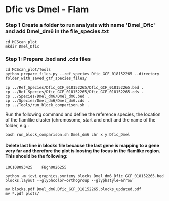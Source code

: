 # Dfic vs Dmel - Flam

### Step 1 Create a folder to run analysis with name 'Dmel_Dfic'  and add Dmel_dm6 in the file_species.txt
```
cd MCScan_plot
mkdir Dmel_Dfic
```
### Step 1: Prepare .bed and .cds files
```
cd MCScan_plot/Tools
python prepare_files.py --ref_species Dfic_GCF_018152265 --directory folder_with_saved_gtf_species_files/
```

```
cp ../Ref_Species/Dfic_GCF_018152265/Dfic_GCF_018152265.bed .
cp ../Ref_Species/Dfic_GCF_018152265/Dfic_GCF_018152265.cds .
cp ../Species/Dmel_dm6/Dmel_dm6.bed .
cp ../Species/Dmel_dm6/Dmel_dm6.cds .
cp ../Tools/run_block_comparison.sh .
```
Run the following command and define the reference species,  the location of the flamlike cluster (chromosome, start and end) and the name of the folder, e.g.:
```
bash run_block_comparison.sh Dmel_dm6 chr x y Dfic_Dmel
```

#### Delete last line in blocks file because the last gene is mapping to a gene very far and therefore the plot is loosing the focus in the flamlike region. This should be the following:

```
LOC108093425    FBgn0026255
```

```
python -m jcvi.graphics.synteny blocks Dmel_dm6_Dfic_GCF_018152265.bed  blocks.layout --glyphcolor=orthogroup --glyphstyle=arrow 

mv blocks.pdf Dmel_dm6.Dfic_GCF_018152265.blocks_updated.pdf
mv *.pdf plots/
```

